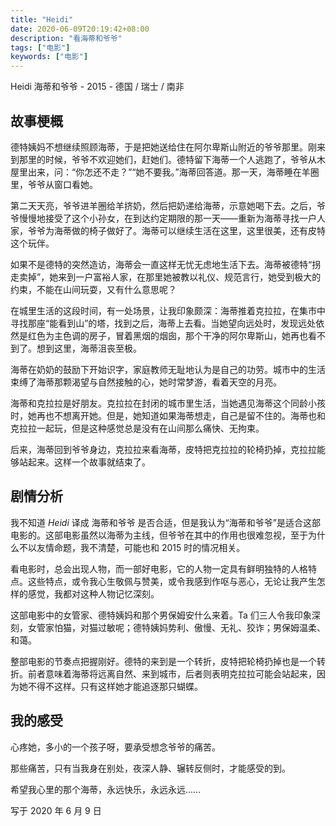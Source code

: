 ```yaml
---
title: "Heidi"
date: 2020-06-09T20:19:42+08:00
description: "看海蒂和爷爷"
tags: ["电影"]
keywords: ["电影"]
---
```


Heidi 海蒂和爷爷 - 2015 - 德国 / 瑞士 / 南非

## 故事梗概

德特姨妈不想继续照顾海蒂，于是把她送给住在阿尔卑斯山附近的爷爷那里。刚来到那里的时候，爷爷不欢迎她们，赶她们。德特留下海蒂一个人逃跑了，爷爷从木屋里出来，问：“你怎还不走？”“她不要我。”海蒂回答道。那一天，海蒂睡在羊圈里，爷爷从窗口看她。

第二天天亮，爷爷进羊圈给羊挤奶，然后把奶递给海蒂，示意她喝下去。之后，爷爷慢慢地接受了这个小孙女，在到达约定期限的那一天——重新为海蒂寻找一户人家，爷爷为海蒂做的椅子做好了。海蒂可以继续生活在这里，这里很美，还有皮特这个玩伴。

如果不是德特的突然造访，海蒂会一直这样无忧无虑地生活下去。海蒂被德特“拐走卖掉”，她来到一户富裕人家，在那里她被教以礼仪、规范言行，她受到极大的约束，不能在山间玩耍，又有什么意思呢？

在城里生活的这段时间，有一处场景，让我印象颇深：海蒂推着克拉拉，在集市中寻找那座“能看到山”的塔，找到之后，海蒂上去看。当她望向远处时，发现远处依然是红色为主色调的房子，冒着黑烟的烟囱，那个干净的阿尔卑斯山，她再也看不到了。想到这里，海蒂沮丧至极。

海蒂在奶奶的鼓励下开始识字，家庭教师无耻地认为是自己的功劳。城市中的生活束缚了海蒂那颗渴望与自然接触的心，她时常梦游，看着天空的月亮。

海蒂和克拉拉是好朋友。克拉拉在封闭的城市里生活，当她遇见海蒂这个同龄小孩时，她再也不想离开她。但是，她知道如果海蒂想走，自己是留不住的。海蒂也和克拉拉一起玩，但是这种感觉总是没有在山间那么痛快、无拘束。

后来，海蒂回到爷爷身边，克拉拉来看海蒂，皮特把克拉拉的轮椅扔掉，克拉拉能够站起来。这样一个故事就结束了。

## 剧情分析

我不知道 *Heidi* 译成 海蒂和爷爷 是否合适，但是我认为“海蒂和爷爷”是适合这部电影的。这部电影虽然以海蒂为主线，但爷爷在其中的作用也很难忽视，至于为什么不以友情命题，我不清楚，可能也和 2015 时的情况相关。

看电影时，总会出现人物，而一部好电影，它的人物一定具有鲜明独特的人格特点。这些特点，或令我心生敬佩与赞美，或令我感到作呕与恶心，无论让我产生怎样的感觉，我都对这种人物记忆深刻。

这部电影中的女管家、德特姨妈和那个男保姆安什么来着。Ta 们三人令我印象深刻，女管家怕猫，对猫过敏呢；德特姨妈势利、傲慢、无礼、狡诈；男保姆温柔、和蔼。

整部电影的节奏点把握刚好。德特的来到是一个转折，皮特把轮椅扔掉也是一个转折。前者意味着海蒂将远离自然、来到城市，后者则表明克拉拉可能会站起来，因为她不得不这样。只有这样她才能追逐那只蝴蝶。

## 我的感受

心疼她，多小的一个孩子呀，要承受想念爷爷的痛苦。

那些痛苦，只有当我身在别处，夜深人静、辗转反侧时，才能感受的到。

希望我心里的那个海蒂，永远快乐，永远永远……

写于 2020 年 6 月 9 日
